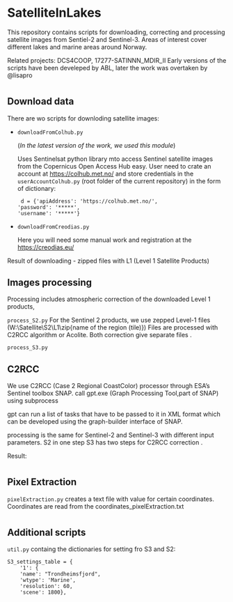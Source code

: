 # SatelliteInLakes

This repository contains scripts for downloading, correcting and processing satellite images from Sentiel-2 and Sentinel-3. 
Areas of interest cover different lakes and marine areas around Norway.

Related projects: DCS4COOP, 17277-SATINNN_MDIR_II
Early versions of the scripts have been develeped by ABL,
later the work was overtaken by @lisapro
 
#
##  Download data 

There are wo scripts for downloding satellite images: 
* `downloadFromColhub.py` 

    (*In the latest version of the work, we used this module*)

    Uses Sentinelsat python library mto access Sentinel satellite images from the Copernicus Open Access Hub easy.
    User need to crate an account at https://colhub.met.no/ and store credentials in the 
    `userAccountColhub.py` (root folder of the current repository) in the form of dictionary:

    ```
     d = {'apiAddress': 'https://colhub.met.no/',
    'password': '*****',
    'username': '*****'}
    
* `downloadFromCreodias.py`

    Here you will need some manual work and registration at the 
    https://creodias.eu/

Result of downloading - zipped files with L1 (Level 1 Satellite Products)

## Images processing 
Processing includes atmospheric correction of the downloaded Level 1 products, 

`process_S2.py`
For the Sentinel 2 products, we use zepped Level-1 files (W:\Satellite\S2\L1\zip\{name of the region (tile)})
Files are processed with C2RCC algorithm or Acolite. Both correction give separate files .

`process_S3.py`

## C2RCC 

We use C2RCC (Case 2 Regional CoastColor) processor through ESA’s Sentinel toolbox SNAP.
call gpt.exe (Graph Processing Tool,part of SNAP) using subprocess 

gpt can run a list of tasks that have to be passed to it in XML format which can be developed
using the graph-builder interface of SNAP.


processing is the same for Sentinel-2 and Sentinel-3 with different input parameters. 
S2 in one step
S3 has two steps for C2RCC correction .

Result: 


#
## Pixel Extraction 
`pixelExtraction.py`
creates a text file with value for certain coordinates.
Coordinates are read from the coordinates_pixelExtraction.txt

#
## Additional scripts 
`util.py`
containg the dictionaries for setting fro S3 and S2: 
```
S3_settings_table = {
    '1': {
    'name': "Trondheimsfjord",
    'wtype': 'Marine',
    'resolution': 60,
    'scene': 1800},
 ```